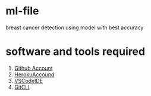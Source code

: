 # ml-file
breast cancer detection using model with best accuracy

# software and tools required
1. [Github Account](https://github.com)
2. [HerokuAccound](https://heroku.com)
3. [VSCodeIDE](https://code.visualstudio.com/)
4. [GitCLI](https://git-scm.com/book/en/v2/Getting-Started-The-Command-Line)